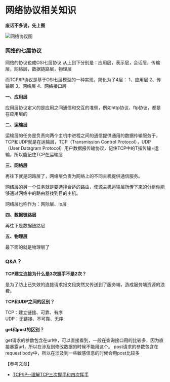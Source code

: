 # 网络协议相关知识

**废话不多说，先上图**

![&#x7F51;&#x7EDC;&#x534F;&#x8BAE;&#x56FE;](https://uploadfiles.nowcoder.com/images/20190409/739369552_1554778302647_49E633B3CA50DFDFF26CAFEF19787BC3)

### 网络的七层协议

网络的协议也成OSI七层协议 从上到下分别是：应用层，表示层，会话层，传输层，网络层，数据链路层，物理层

而TCP/IP协议是基于OSI七层模型的一种实现，简化为了4层： 1、应用层 2、传输层 3、网络层 4、网络接口层

**一、应用层**

应用层协议定义的是应用之间通信和交互的准侧，例如http协议、ftp协议，都是在应用层的

**二、运输层**

运输层的任务是负责向两个主机中进程之间的通信提供通用的数据传输服务于，TCP和UDP就是在运输层，TCP（Transmission Control Protocol），UDP（User Datagram Protocol）用户数据报传输协议，记住TCP中的T指传输=运输，所以能记住TCP在运输层

**三、网络层**

再往下就是网路层了，网络层负责为网络上的不同主机提供通信服务。

网络层的另一个任务就是要选择合适的路由，使源主机运输层所传下来的分组你能够通过网络中的路由器找到目的主机。

网络层也称作为：网际层、ip层

**四、数据链路层**

再往下是数据链路层

**五、物理层**

最下面的就是物理层了

### Q&A？

**TCP建立连接为什么是3次握手不是2次？**

是为了防止已失效的连接请求报文段突然又传送到了服务端，造成服务端资源的浪费。

**TCP和UDP之间的区别？**

TCP：建立链接、可靠、有序  
 UDP：无链接、不可靠、无序

**get和post的区别？**

get请求的参数包含在url中，可以直接看到，一般在查询接口用的比较多，因为直接暴露url，所以在涉及到修改数据的时候不能用这个。 post请求的参数包含在request body中，所以在涉及到一些敏感信息的时候会用post比较多

【参考文章】

* [TCP/IP--理解TCP三次握手和四次挥手](https://www.jianshu.com/p/4084a9397138)


